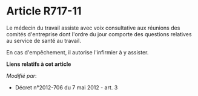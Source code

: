 # Article R717-11

Le médecin du travail assiste avec voix consultative aux réunions des comités d'entreprise dont l'ordre du jour comporte des
questions relatives au service de santé au travail.

En cas d'empêchement, il autorise l'infirmier à y assister.

**Liens relatifs à cet article**

_Modifié par_:

  - Décret n°2012-706 du 7 mai 2012 - art. 3
